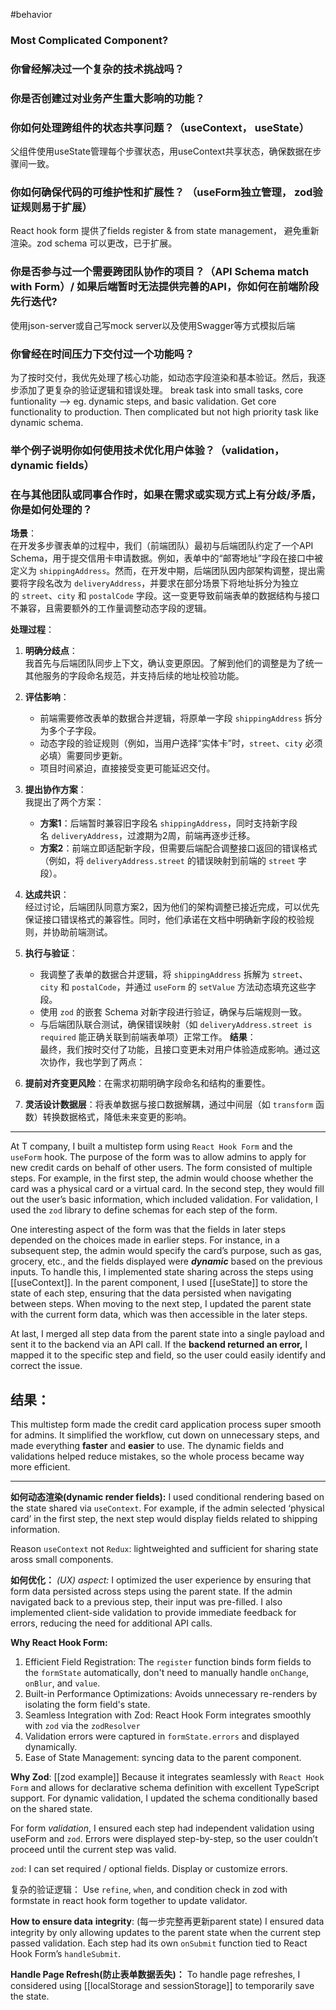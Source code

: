 
#behavior
### Most Complicated Component?
### 你曾经解决过一个复杂的技术挑战吗？
### 你是否创建过对业务产生重大影响的功能？
### 你如何处理跨组件的状态共享问题？（useContext， useState）
父组件使用useState管理每个步骤状态，用useContext共享状态，确保数据在步骤间一致。
### 你如何确保代码的可维护性和扩展性？ （useForm独立管理， zod验证规则易于扩展）
React hook form 提供了fields register & from state management， 避免重新渲染。zod schema 可以更改，已于扩展。
### 你是否参与过一个需要跨团队协作的项目？（API Schema match with Form）/ 如果后端暂时无法提供完善的API，你如何在前端阶段先行迭代?
使用json-server或自己写mock server以及使用Swagger等方式模拟后端
### 你曾经在时间压力下交付过一个功能吗？
为了按时交付，我优先处理了核心功能，如动态字段渲染和基本验证。然后，我逐步添加了更复杂的验证逻辑和错误处理。
break task into small tasks, core funtionality --> eg. dynamic steps, and basic validation.
Get core functionality to production. Then complicated but not high priority task like dynamic schema.
### 举个例子说明你如何使用技术优化用户体验？（validation， dynamic fields）

### 在与其他团队或同事合作时，如果在需求或实现方式上有分歧/矛盾，你是如何处理的？
**场景**：  
在开发多步骤表单的过程中，我们（前端团队）最初与后端团队约定了一个API Schema，用于提交信用卡申请数据。例如，表单中的“邮寄地址”字段在接口中被定义为 `shippingAddress`。然而，在开发中期，后端团队因内部架构调整，提出需要将字段名改为 `deliveryAddress`，并要求在部分场景下将地址拆分为独立的 `street`、`city` 和 `postalCode` 字段。这一变更导致前端表单的数据结构与接口不兼容，且需要额外的工作量调整动态字段的逻辑。

**处理过程**：

1. **明确分歧点**：  
    我首先与后端团队同步上下文，确认变更原因。了解到他们的调整是为了统一其他服务的字段命名规范，并支持后续的地址校验功能。
    
2. **评估影响**：
    - 前端需要修改表单的数据合并逻辑，将原单一字段 `shippingAddress` 拆分为多个子字段。
    - 动态字段的验证规则（例如，当用户选择“实体卡”时，`street`、`city` 必须必填）需要同步更新。
    - 项目时间紧迫，直接接受变更可能延迟交付。
3. **提出协作方案**：  
    我提出了两个方案：
    - **方案1**：后端暂时兼容旧字段名 `shippingAddress`，同时支持新字段名 `deliveryAddress`，过渡期为2周，前端再逐步迁移。
    - **方案2**：前端立即适配新字段，但需要后端配合调整接口返回的错误格式（例如，将 `deliveryAddress.street` 的错误映射到前端的 `street` 字段）。
4. **达成共识**：  
    经过讨论，后端团队同意方案2，因为他们的架构调整已接近完成，可以优先保证接口错误格式的兼容性。同时，他们承诺在文档中明确新字段的校验规则，并协助前端测试。
5. **执行与验证**：
    - 我调整了表单的数据合并逻辑，将 `shippingAddress` 拆解为 `street`、`city` 和 `postalCode`，并通过 `useForm` 的 `setValue` 方法动态填充这些字段。
    - 使用 `zod` 的嵌套 Schema 对新字段进行验证，确保与后端规则一致。
    - 与后端团队联合测试，确保错误映射（如 `deliveryAddress.street is required` 能正确关联到前端表单项）正常工作。
**结果**：  
最终，我们按时交付了功能，且接口变更未对用户体验造成影响。通过这次协作，我也学到了两点：
1. **提前对齐变更风险**：在需求初期明确字段命名和结构的重要性。
2. **灵活设计数据层**：将表单数据与接口数据解耦，通过中间层（如 `transform` 函数）转换数据格式，降低未来变更的影响。

---

At T company, I built a multistep form using `React Hook Form` and the `useForm` hook. The purpose of the form was to allow admins to apply for new credit cards on behalf of other users. The form consisted of multiple steps. For example, in the first step, the admin would choose whether the card was a physical card or a virtual card. In the second step, they would fill out the user’s basic information, which included validation. For validation, I used the `zod` library to define schemas for each step of the form.

One interesting aspect of the form was that the fields in later steps depended on the choices made in earlier steps. For instance, in a subsequent step, the admin would specify the card’s purpose, such as gas, grocery, etc., and the fields displayed were _**dynamic**_ based on the previous inputs. To handle this, I implemented state sharing across the steps using [[useContext]]. In the parent component, I used [[useState]] to store the state of each step, ensuring that the data persisted when navigating between steps. When moving to the next step, I updated the parent state with the current form data, which was then accessible in the later steps.

At last, I merged all step data from the parent state into a single payload and sent it to the backend via an API call. If the **backend returned an error,** I mapped it to the specific step and field, so the user could easily identify and correct the issue.

## 结果：
This multistep form made the credit card application process super smooth for admins. It simplified the workflow, cut down on unnecessary steps, and made everything **faster** and **easier** to use. The dynamic fields and validations helped reduce mistakes, so the whole process became way more efficient.

---

**如何动态渲染(dynamic render fields):**
I used conditional rendering based on the state shared via `useContext`. For example, if the admin selected ‘physical card’ in the first step, the next step would display fields related to shipping information.

Reason `useContext` not `Redux`: lightweighted and sufficient for sharing state aross small components.

**如何优化：**
_(UX) aspect:_
I optimized the user experience by ensuring that form data persisted across steps using the parent state. If the admin navigated back to a previous step, their input was pre-filled. I also implemented client-side validation to provide immediate feedback for errors, reducing the need for additional API calls.

**Why React Hook Form:**
1. Efficient Field Registration: The `register` function binds form fields to the `formState` automatically, don't need to manually handle `onChange`, `onBlur`, and `value`.
2. Built-in Performance Optimizations: Avoids unnecessary re-renders by isolating the form field's state.
3. Seamless Integration with Zod: React Hook Form integrates smoothly with `zod` via the `zodResolver`
4. Validation errors were captured in `formState.errors` and displayed dynamically.
5. Ease of State Management: syncing data to the parent component.

**Why Zod**: 
[[zod example]]
Because it integrates seamlessly with `React Hook Form` and allows for declarative schema definition with excellent TypeScript support. For dynamic validation, I updated the schema conditionally based on the shared state.

For form *validation*, I ensured each step had independent validation using useForm and `zod`. Errors were displayed step-by-step, so the user couldn’t proceed until the current step was valid.

`zod`: I can set required / optional fields.  Display or customize errors.

复杂的验证逻辑：
Use `refine`, `when`, and condition check in zod with formstate in react hook form together to update validator.


**How to ensure data** **integrity**: (每一步完整再更新parent state)
I ensured data integrity by only allowing updates to the parent state when the current step passed validation. Each step had its own `onSubmit` function tied to React Hook Form’s `handleSubmit`.

**Handle Page Refresh(防止表单数据丢失)：**
To handle page refreshes, I considered using [[localStorage and sessionStorage]] to temporarily save the state.

